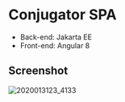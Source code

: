 # Conjugator SPA

- Back-end: Jakarta EE
- Front-end: Angular 8

## Screenshot

![2020013123_4133](https://user-images.githubusercontent.com/36281550/73579758-a2be3380-4483-11ea-9286-c7eb8a29f90c.jpg)
